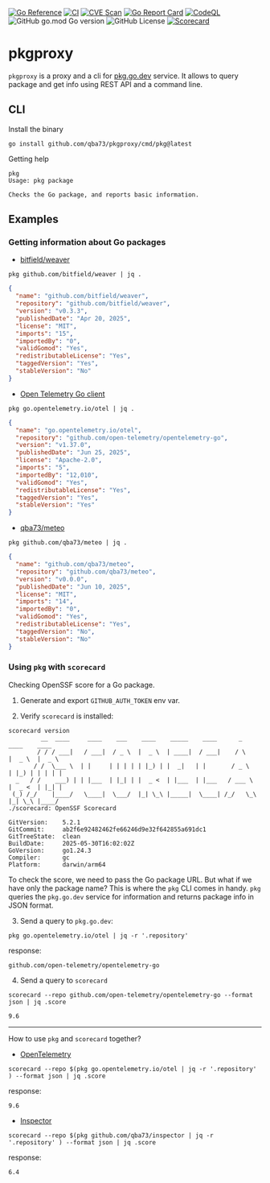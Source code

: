 [![Go Reference](https://pkg.go.dev/badge/github.com/qba73/pkgproxy.svg)](https://pkg.go.dev/github.com/qba73/pkgproxy)
[![CI](https://github.com/qba73/pkgproxy/actions/workflows/ci.yml/badge.svg?branch=main)](https://github.com/qba73/pkgproxy/actions/workflows/ci.yml)
[![CVE Scan](https://github.com/qba73/pkgproxy/actions/workflows/cvescan.yml/badge.svg?branch=main)](https://github.com/qba73/pkgproxy/actions/workflows/cvescan.yml)
[![Go Report Card](https://goreportcard.com/badge/github.com/qba73/pkgproxy)](https://goreportcard.com/report/github.com/qba73/pkgproxy)
[![CodeQL](https://github.com/qba73/pkgproxy/actions/workflows/github-code-scanning/codeql/badge.svg?branch=main)](https://github.com/qba73/pkgproxy/actions/workflows/github-code-scanning/codeql)
![GitHub go.mod Go version](https://img.shields.io/github/go-mod/go-version/qba73/pkgproxy)
![GitHub License](https://img.shields.io/github/license/qba73/pkgproxy)
[![Scorecard](https://github.com/qba73/pkgproxy/actions/workflows/scorecard.yml/badge.svg)](https://github.com/qba73/pkgproxy/actions/workflows/scorecard.yml)




# pkgproxy

`pkgproxy` is a proxy and a cli for [pkg.go.dev](https://pkg.go.dev) service. It allows to query package and get info using REST API and a command line.

## CLI

Install the binary

```shell
go install github.com/qba73/pkgproxy/cmd/pkg@latest
```

Getting help

```shell
pkg
Usage: pkg package

Checks the Go package, and reports basic information.
```

## Examples

### Getting information about Go packages

- [bitfield/weaver](https://pkg.go.dev/github.com/bitfield/weaver)

```shell
pkg github.com/bitfield/weaver | jq .
```
```json
{
  "name": "github.com/bitfield/weaver",
  "repository": "github.com/bitfield/weaver",
  "version": "v0.3.3",
  "publishedDate": "Apr 20, 2025",
  "license": "MIT",
  "imports": "15",
  "importedBy": "0",
  "validGomod": "Yes",
  "redistributableLicense": "Yes",
  "taggedVersion": "Yes",
  "stableVersion": "No"
}
```

- [Open Telemetry Go client](https://pkg.go.dev/go.opentelemetry.io/otel)

```shell
pkg go.opentelemetry.io/otel | jq .
```
```json
{
  "name": "go.opentelemetry.io/otel",
  "repository": "github.com/open-telemetry/opentelemetry-go",
  "version": "v1.37.0",
  "publishedDate": "Jun 25, 2025",
  "license": "Apache-2.0",
  "imports": "5",
  "importedBy": "12,010",
  "validGomod": "Yes",
  "redistributableLicense": "Yes",
  "taggedVersion": "Yes",
  "stableVersion": "Yes"
}
```

- [qba73/meteo](https://pkg.go.dev/github.com/qba73/meteo)

```shell
pkg github.com/qba73/meteo | jq .
```
```json
{
  "name": "github.com/qba73/meteo",
  "repository": "github.com/qba73/meteo",
  "version": "v0.0.0",
  "publishedDate": "Jun 10, 2025",
  "license": "MIT",
  "imports": "14",
  "importedBy": "0",
  "validGomod": "Yes",
  "redistributableLicense": "Yes",
  "taggedVersion": "No",
  "stableVersion": "No"
}
```

### Using `pkg` with `scorecard`

Checking OpenSSF score for a Go package.

1. Generate and export `GITHUB_AUTH_TOKEN` env var.

2. Verify `scorecard` is installed:

```shell
scorecard version
         __  ____     ____    ___    ____    _____    ____      _      ____    ____
        / / / ___|   / ___|  / _ \  |  _ \  | ____|  / ___|    / \    |  _ \  |  _ \
       / /  \___ \  | |     | | | | | |_) | |  _|   | |       / _ \   | |_) | | | | |
  _   / /    ___) | | |___  | |_| | |  _ <  | |___  | |___   / ___ \  |  _ <  | |_| |
 (_) /_/    |____/   \____|  \___/  |_| \_\ |_____|  \____| /_/   \_\ |_| \_\ |____/
./scorecard: OpenSSF Scorecard

GitVersion:    5.2.1
GitCommit:     ab2f6e92482462fe66246d9e32f642855a691dc1
GitTreeState:  clean
BuildDate:     2025-05-30T16:02:02Z
GoVersion:     go1.24.3
Compiler:      gc
Platform:      darwin/arm64
```

To check the score, we need to pass the Go package URL. But what if we have only the package name? This is where the `pkg` CLI comes in handy. `pkg` queries the `pkg.go.dev` service for information and returns package info in JSON format.

3. Send a query to `pkg.go.dev`:
```shell
pkg go.opentelemetry.io/otel | jq -r '.repository'
```
response:
```
github.com/open-telemetry/opentelemetry-go
```

4. Send a query to `scorecard`

```shell
scorecard --repo github.com/open-telemetry/opentelemetry-go --format json | jq .score
```
```shell
9.6
```

---

How to use `pkg` and `scorecard` together?

- [OpenTelemetry](https://github.com/open-telemetry/opentelemetry-go)

```shell
scorecard --repo $(pkg go.opentelemetry.io/otel | jq -r '.repository' ) --format json | jq .score
```
response:
```shell
9.6
```

- [Inspector](https://github.com/qba73/inspector)
```shell
scorecard --repo $(pkg github.com/qba73/inspector | jq -r '.repository' ) --format json | jq .score
```
response:
```shell
6.4
```
